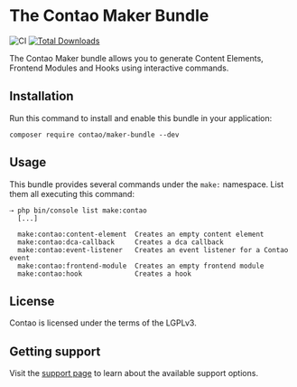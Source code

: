 # The Contao Maker Bundle

![CI](https://github.com/1up-lab/contao-maker-bundle/workflows/CI/badge.svg)
[![Total Downloads](https://poser.pugx.org/contao/maker-bundle/d/total.png)](https://packagist.org/packages/contao/maker-bundle)

The Contao Maker bundle allows you to generate Content Elements, Frontend Modules and
Hooks using interactive commands.

## Installation

Run this command to install and enable this bundle in your application:

```
composer require contao/maker-bundle --dev
```

## Usage

This bundle provides several commands under the `make:` namespace.
List them all executing this command:

```
⇢ php bin/console list make:contao
  [...]

  make:contao:content-element  Creates an empty content element
  make:contao:dca-callback     Creates a dca callback
  make:contao:event-listener   Creates an event listener for a Contao event
  make:contao:frontend-module  Creates an empty frontend module
  make:contao:hook             Creates a hook
```

## License

Contao is licensed under the terms of the LGPLv3.

## Getting support

Visit the [support page][2] to learn about the available support options.

[1]: https://contao.org
[2]: https://contao.org/en/support.html
